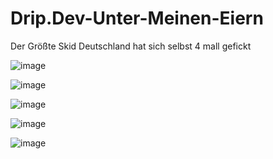 # Drip.Dev-Unter-Meinen-Eiern
Der Größte Skid Deutschland
hat sich selbst 4 mall gefickt

![image](https://github.com/user-attachments/assets/b4e4145a-d204-4ccd-b0b8-d08cd0110669)

![image](https://github.com/user-attachments/assets/46dd4b2c-147e-444b-a0a4-531da15b9ee1)

![image](https://github.com/user-attachments/assets/7b58875d-e01a-47e5-ae26-864b7f96ea2a)

![image](https://github.com/user-attachments/assets/2f8f3a85-a5f2-458a-b7bf-04589b79a442)

![image](https://github.com/user-attachments/assets/fba2f206-c00b-40be-90d1-7a5caeaca4da)
